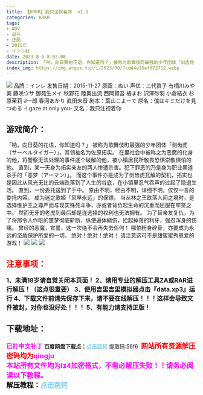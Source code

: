 ```yaml
---
title: 【KRKR】我只注视着你  v1.1
categories: KRKR
tags:
- ADV
- 战斗
- 正剧
- 2015年
- インレ社
date: 2023-8-5 8:02:00
description: 「呐，向日葵的花语，你知道吗？」被称为歌舞伎町最强的少年团体「剑齿虎（サーベルタイガー）」，其领袖名为佐原拓实。在里社会中被称之为恶魔的化身的他，将警察无法处理的事件逐个破解的他，被小镇居民所敬畏恐惧崇敬惧怕的他。直到，某一天身为拓实亲友的两人惨遭杀害。犯下罪恶的乃是身为职业黑道杀手的「恶梦（アーマン）」。而这个事件亦是成为了剑齿虎瓦解的契机，拓实也是因此从风光无比的云端跌落到了人生的谷底，在小镇里忍气吞声的过起了隐退生活。
index_img: https://img.acgus.top/i/2023/08/7cd44e15af072752.webp
---
```

![](https://img.acgus.top/i/2023/08/7cd44e15af072752.webp)
品牌：インレ
发售日期：2015-11-27
原画：ぬい
声优：三代眞子 有栖川みや美 藤咲ウサ 御苑生メイ 秋野花 陸奥出流 西岡賢吾 橘まお 沢澤砂羽 小倉結衣 杉原茉莉 J一郎 春河あかり 眞田朱音
剧本：葉山こよーて
原名：僕はキミだけを見つめる -I gaze at only you-
又名：我只注视着你

## 游戏简介：
「呐，向日葵的花语，你知道吗？」
被称为歌舞伎町最强的少年团体「剑齿虎（サーベルタイガー）」，其领袖名为佐原拓实。
在里社会中被称之为恶魔的化身的他，将警察无法处理的事件逐个破解的他，被小镇居民所敬畏恐惧崇敬惧怕的他。
直到，某一天身为拓实亲友的两人惨遭杀害。犯下罪恶的乃是身为职业黑道杀手的「恶梦（アーマン）」。
而这个事件亦是成为了剑齿虎瓦解的契机，拓实也是因此从风光无比的云端跌落到了人生的谷底，在小镇里忍气吞声的过起了隐退生活。
直到，一份委托送到了手中。
原由不明，经由不明，详细不明，仅仅一言的委托内容。
成为迷之歌姬「风早永远」的保镖。
当丛林之王跌落人间之境时，是选择维护王之尊严而与现实殊死斗争，亦或者背负起生命的沉重而屈服在牢笼之中。
然而无牙的老虎到最后却是连选择的权利也无法拥有。
为了替亲友复仇，为了将那令人作呕的噩梦彻底斩断，纵使遍体鳞伤，拾起掉落的利牙，强忍浑身的伤痛。
曾经的恶魔，宣誓，这一次绝不会再失去任何！
哪怕粉身碎骨，亦要成为永远的坚盾保护所爱的一切。
绝对！绝对！绝对！
请注意这可不是甜蜜蜜秀恩爱的游戏！
![](https://img.acgus.top/i/2023/08/8aee54a044072800.webp)
![](https://img.acgus.top/i/2023/08/b9d9908db7072757.webp)
![](https://img.acgus.top/i/2023/08/1b34d9ccb9072755.webp)





## <font color=#FF0000 >注意事项：</font>
<font size=3><b>1、未满18岁请自觉关闭本页面！
2、请用专业的解压工具ZA或RAR进行解压！（这点很重要）
3、使用吉里吉里模拟器点击『data.xp3』运行
4、下载文件前请先保存下来，请不要在线解压！！！这样会导致文件被封，对你也没好处！！！
5、有能力请支持正版！</b></font>

## 下载地址：
<font color=#FF00FF size=3><b>已打中文补丁</b></font>
<b>百度网盘下载点：</b><a href="https://pan.baidu.com/s/1eCZESO2eXLWrMzzmMbWTyw?pwd=56f6" style="color: #87CEEB;"><b>点击跳转</b></a> 提取码:56f6
<a style="padding: 0" href="https://post.qingju.org/AD/"><img style="max-width:100%" src="https://img.acgus.top/i/2024/07/478f689b8021d8d499ab43d21acf137a.gif" alt=""></a>
<b><font color=#FF0000 size=4>网站所有资源解压密码均为</b></font><b><font color=#FF00FF size=4>qingju</font><font color=#FF0000 ></font></b><br><b><font color=#FF00FF size=4>本站所有文件均为lz4加密格式，不看必解压失败！！请务必阅读以下教程。</b></font><br><b><font color=#000 size=4>解压教程：</b><a href="https://post.qingju.org/tutorial/000/" style="color: #87CEEB;"><b>点击跳转</b></a>
